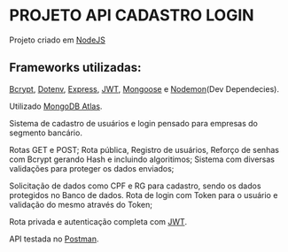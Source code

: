 <h1>PROJETO API CADASTRO LOGIN</h1>
<p>Projeto criado em <a href="https://nodejs.org/en/">NodeJS</a></p>

<h2>Frameworks utilizadas:</h2>
 <a href="https://www.npmjs.com/package/bcrypt">Bcrypt</a>, <a href="https://www.npmjs.com/package/dotenv">Dotenv</a>, 
<a href="https://www.npmjs.com/package/express">Express</a>, <a href="https://www.npmjs.com/package/jsonwebtoken">JWT</a>, <a href="https://www.npmjs.com/package/mongoose">Mongoose</a> e <a href="https://www.npmjs.com/package/nodemon">Nodemon</a>(Dev Dependecies).

Utilizado <a href="https://www.mongodb.com/atlas">MongoDB Atlas</a>.

Sistema de cadastro de usuários e login pensado para empresas do segmento bancário.

Rotas GET e POST;
Rota pública, Registro de usuários, Reforço de senhas com Bcrypt gerando Hash e incluindo algoritimos;
Sistema com diversas validações para proteger os dados enviados;

Solicitação de dados como CPF e RG para cadastro, sendo os dados protegidos no Banco de dados.
Rota de login com Token para o usuário e validação do mesmo através do Token;

Rota privada e autenticação completa com <a href="https://www.npmjs.com/package/jsonwebtoken">JWT</a>.

API testada no <a href="https://www.postman.com/">Postman</a>.